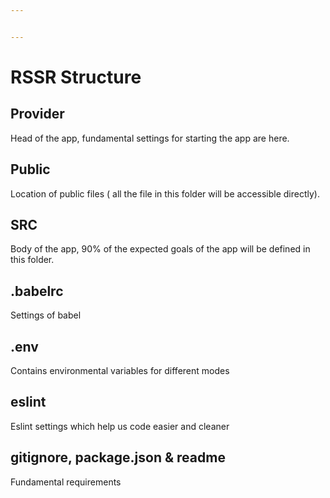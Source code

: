```yaml
---


---
```


<h1 id="rssr-structure">RSSR Structure</h1>
<h2 id="provider">Provider</h2>
<p>Head of the app, fundamental settings for starting the app are here.</p>
<h2 id="public">Public</h2>
<p>Location of public files ( all the file in this folder will be accessible directly).</p>
<h2 id="src">SRC</h2>
<p>Body of the app, 90% of the expected goals of the app will be defined in this folder.</p>
<h2 id="babelrc">.babelrc</h2>
<p>Settings of babel</p>
<h2 id="env">.env</h2>
<p>Contains environmental variables for different modes</p>
<h2 id="eslint">eslint</h2>
<p>Eslint settings which help us code easier and cleaner</p>
<h2 id="gitignore-package.json--readme">gitignore, package.json &amp; readme</h2>
<p>Fundamental requirements</p>


